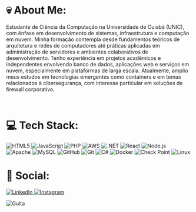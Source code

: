 # 💀 About Me:
<!--![](https://github-readme-stats.vercel.app/api?username=duarteHiago&theme=tokyonight&hide_border=true&include_all_commits=true&count_private=false)
-->
   Estudante de Ciência da Computação na Universidade de Cuiabá (UNIC), com ênfase em desenvolvimento de sistemas, infraestrutura e computação em nuvem. Minha formação contempla desde fundamentos teóricos de arquitetura e redes de computadores até práticas aplicadas em administração de servidores e ambientes colaborativos de desenvolvimento. Tenho experiência em projetos acadêmicos e independentes envolvendo banco de dados, aplicações web e serviços em nuvem, especialmente em plataformas de larga escala. Atualmente, amplio meus estudos em tecnologias emergentes como containers e em temas relacionados à cibersegurança, com interesse particular em soluções de firewall corporativo.

<br/>

# 💻 Tech Stack:
<p align="left">
  <img src="https://img.shields.io/badge/html5-000000?style=for-the-badge&logo=html5&logoColor=white" alt="HTML5"/>
  <img src="https://img.shields.io/badge/javascript-000000?style=for-the-badge&logo=javascript&logoColor=white" alt="JavaScript"/>
  <img src="https://img.shields.io/badge/php-000000?style=for-the-badge&logo=php&logoColor=white" alt="PHP"/>
  <img src="https://img.shields.io/badge/AWS-000000?style=for-the-badge&logo=amazon-aws&logoColor=white" alt="AWS"/>
  <img src="https://img.shields.io/badge/.NET-000000?style=for-the-badge&logo=dotnet&logoColor=white" alt=".NET"/>
  <img src="https://img.shields.io/badge/react-000000?style=for-the-badge&logo=react&logoColor=white" alt="React"/>
  <img src="https://img.shields.io/badge/node.js-000000?style=for-the-badge&logo=nodedotjs&logoColor=white" alt="Node.js"/>
  <img src="https://img.shields.io/badge/apache-000000?style=for-the-badge&logo=apache&logoColor=white" alt="Apache"/>
  <img src="https://img.shields.io/badge/mysql-000000?style=for-the-badge&logo=mysql&logoColor=white" alt="MySQL"/>
  <img src="https://img.shields.io/badge/github-000000?style=for-the-badge&logo=github&logoColor=white" alt="GitHub"/>
  <img src="https://img.shields.io/badge/git-000000?style=for-the-badge&logo=git&logoColor=white" alt="Git"/>
  <img src="https://img.shields.io/badge/C%23-000000?style=for-the-badge&logo=c-sharp&logoColor=white" alt="C#"/>
<img src="https://img.shields.io/badge/Docker-2496ED?style=for-the-badge&logo=docker&logoColor=white" alt="Docker"/>
<img src="https://img.shields.io/badge/Check%20Point-FF0000?style=for-the-badge&logoColor=white" alt="Check Point"/>
<img src="https://img.shields.io/badge/Linux-FCC624?style=for-the-badge&logo=linux&logoColor=black" alt="Linux"/>



</p>

# 💬 Social:
<p align="left">
  <a href="https://www.linkedin.com/in/hiago-duarte-8bb1ab1b0/" target="_blank">
    <img src="https://img.shields.io/badge/LinkedIn-000000?style=for-the-badge&logo=linkedin&logoColor=white" alt="LinkedIn"/>
  </a>
  <a href="https://www.instagram.com/n.society_/?next=%2F" target="_blank">
    <img src
="https://img.shields.io/badge/Instagram-000000?style=for-the-badge&logo=instagram&logoColor=white" alt="Instagram"/>
  </a>
</p>

 
![Guita](https://media1.giphy.com/media/v1.Y2lkPTc5MGI3NjExbTM2OWF6YW5lYmYxenI3eHNkYm4yZTRkN3k4eXR5YzE0ZHcyOWluMSZlcD12MV9pbnRlcm5hbF9naWZfYnlfaWQmY3Q9Zw/E8eH9Gxd4DAOqdufXD/giphy.gif)
<!-- Proudly created with GPRM ( https://gprm.itsvg.in ) -->
